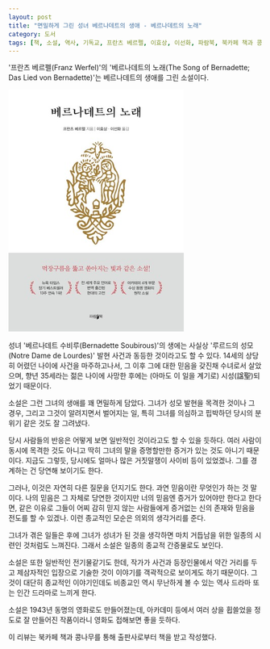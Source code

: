 ```yaml
---
layout: post
title: "면밀하게 그린 성녀 베르나데트의 생애 - 베르나데트의 노래"
category: 도서
tags: [책, 소설, 역사, 기독교, 프란츠 베르펠, 이효상, 이선화, 파람북, 북카페 책과 콩나무, 서평]
---
```


'프란츠 베르펠(Franz Werfel)'의
'베르나데트의 노래(The Song of Bernadette; Das Lied von Bernadette)'는
베르나데트의 생애를 그린 소설이다.

![표지](/images/book/the-song-of-bernadette-book.jpg)

성녀 '베르나데트 수비루(Bernadette Soubirous)'의 생에는
사실상 '루르드의 성모(Notre Dame de Lourdes)' 발현 사건과 동등한 것이라고도 할 수 있다.
14세의 상당히 어렸던 나이에 사건을 마주하고나서,
그 이후 그에 대한 믿음을 갖진채 수녀로서 살았으며,
향년 35세라는 젊은 나이에 사망한 후에는
(아마도 이 일을 계기로) 시성(諡聖)되었기 때문이다.

소설은 그런 그녀의 생애를 꽤 면밀하게 담았다.
그녀가 성모 발현을 목격한 것이나 그 경우,
그리고 그것이 알려지면서 벌어지는 일,
특히 그녀를 의심하고 핍박하던 당시의 분위기 같은 것도 잘 그려냈다.

당시 사람들의 반응은 어떻게 보면 일반적인 것이라고도 할 수 있을 듯하다.
여러 사람이 동시에 목격한 것도 아니고
딱히 그녀의 말을 증명할만한 증거가 있는 것도 아니기 때문이다.
지금도 그렇듯, 당시에도 얼마나 많은 거짓말쟁이 사이비 등이 있었겠나.
그를 경계하는 건 당연해 보이기도 한다.

그러나, 이것은 자연히 다른 질문을 던지기도 한다.
과연 믿음이란 무엇인가 하는 것 말이다.
나의 믿음은 그 자체로 당연한 것이지만
너의 믿음엔 증거가 있어야만 한다고 한다면,
같은 이유로 그들이 어찌 감히 믿지 않는 사람들에게
증거없는 신의 존재와 믿음을 전도를 할 수 있겠나.
이런 종교적인 모순은 의외의 생각거리를 준다.

그녀가 겪은 일들은 후에 그녀가 성녀가 된 것을 생각하면
마치 거듭남을 위한 일종의 시련인 것처럼도 느껴진다.
그래서 소설은 일종의 종교적 간증물로도 보인다.

소설은 또한 일반적인 전기물같기도 한데,
작가가 사건과 등장인물에서 약간 거리를 두고 제삼자적인 입장으로 기술한 것이
이야기를 객곽적으로 보이게도 하기 때문이다.
그것이 대단히 종교적인 이야기인데도
비종교인 역시 무난하게 볼 수 있는 역사 드라마 또는 인간 드라마로 느끼게 한다.

소설은 1943년 동명의 영화로도 만들어졌는데,
아카데미 등에서 여러 상을 휩쓸었을 정도로 잘 만들어진 작품이라니
영화도 접해보면 좋을 듯하다.



<div class="im im-info">
이 리뷰는 북카페 책과 콩나무를 통해 출판사로부터 책을 받고 작성했다.
</div>
